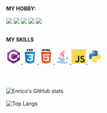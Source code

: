 **MY HOBBY:**
<br></br>
<img src ="https://img.shields.io/badge/Apple-000000.svg?style=for-the-badge&logo=Apple&logoColor=white">
<img src ="https://img.shields.io/badge/Bungie-0075BB.svg?style=for-the-badge&logo=Bungie&logoColor=white">
<img src ="https://img.shields.io/badge/IntelliJ%20IDEA-000000.svg?style=for-the-badge&logo=IntelliJ-IDEA&logoColor=white">
<img src ="https://img.shields.io/badge/Nike-111111.svg?style=for-the-badge&logo=Nike&logoColor=white">
<img src ="https://img.shields.io/badge/Yamaha%20Motor%20Corporation-E60012.svg?style=for-the-badge&logo=Yamaha-Motor-Corporation&logoColor=white">
<br></br>

**MY SKILLS**
<br></br>
<a href="https://www.w3schools.com/cs/" target="_blank" rel="noreferrer"> 
<img src="https://raw.githubusercontent.com/devicons/devicon/master/icons/csharp/csharp-original.svg" alt="csharp" width="40" height="40"/> </a> 
<a href="https://www.w3schools.com/css/" target="_blank" rel="noreferrer"> 
<img src="https://raw.githubusercontent.com/devicons/devicon/master/icons/css3/css3-original-wordmark.svg" alt="css3" width="40" height="40"/> </a> 
<a href="https://www.w3.org/html/" target="_blank" rel="noreferrer"> 
<img src="https://raw.githubusercontent.com/devicons/devicon/master/icons/html5/html5-original-wordmark.svg" alt="html5" width="40" height="40"/> </a> 
<a href="https://www.java.com" target="_blank" rel="noreferrer"> 
<img src="https://raw.githubusercontent.com/devicons/devicon/master/icons/java/java-original.svg" alt="java" width="40" height="40"/> </a> 
<a href="https://developer.mozilla.org/en-US/docs/Web/JavaScript" target="_blank" rel="noreferrer"> 
<img src="https://raw.githubusercontent.com/devicons/devicon/master/icons/javascript/javascript-original.svg" alt="javascript" width="40" height="40"/> </a> 
<a href="https://www.python.org" target="_blank" rel="noreferrer"> 
<img src="https://raw.githubusercontent.com/devicons/devicon/master/icons/python/python-original.svg" alt="python" width="40" height="40"/> </a> </p>
<br></br>

![Enrico's GitHub stats](https://github-readme-stats.vercel.app/api?username=Enrico-github&theme=cobalt)
<br></br>
![Top Langs](https://github-readme-stats.vercel.app/api/top-langs/?username=Enrico-github&layout=compact)


